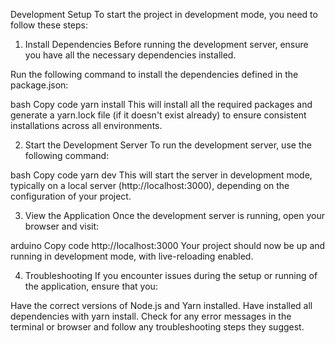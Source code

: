Development Setup
To start the project in development mode, you need to follow these steps:

1. Install Dependencies
Before running the development server, ensure you have all the necessary dependencies installed.

Run the following command to install the dependencies defined in the package.json:

bash
Copy code
yarn install
This will install all the required packages and generate a yarn.lock file (if it doesn't exist already) to ensure consistent installations across all environments.

2. Start the Development Server
To run the development server, use the following command:

bash
Copy code
yarn dev
This will start the server in development mode, typically on a local server (http://localhost:3000), depending on the configuration of your project.

3. View the Application
Once the development server is running, open your browser and visit:

arduino
Copy code
http://localhost:3000
Your project should now be up and running in development mode, with live-reloading enabled.

4. Troubleshooting
If you encounter issues during the setup or running of the application, ensure that you:

Have the correct versions of Node.js and Yarn installed.
Have installed all dependencies with yarn install.
Check for any error messages in the terminal or browser and follow any troubleshooting steps they suggest.
